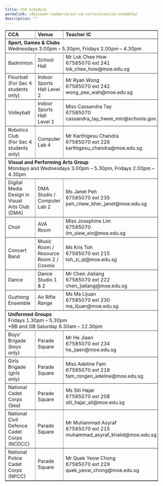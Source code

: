 ```yaml
---
title: CCA Schedule
permalink: /discover-canberra/our-co-curriculum/cca-schedule/
description: ""
---
```


<table border="1" width="95%">
<tbody>
<tr>
<td><strong>CCA</strong></td>
<td><strong>Venue</strong></td>
<td><strong>Teacher IC</strong></td>
</tr>
<tr>
<td colspan="3"><strong>Sport, Games &amp; Clubs</strong><br />Wednesdays 3.00pm &ndash; 5.30pm, Fridays 2.00pm &ndash; 4.30pm</td>
</tr>
<tr>
<td>Badminton</td>
<td>School Hall</td>
<td>Mr Lok Chee How<br />67585070 ext 241<br />lok_chee_how@moe.edu.sg</td>
</tr>
<tr>
<td>Floorball<br />(For Sec 4 students only)</td>
<td>Indoor Sports Hall Level 2</td>
<td>Mr Ryan Wong<br />67585070 ext 242<br />wong_pee_wah@moe.edu.sg</td>
</tr>
<tr>
<td>Volleyball</td>
<td>Indoor Sports Hall<br />Level 1</td>
<td>Miss Cassandra Tay<br />67585070&nbsp;<br />cassandra_tay_hwee_min@schools.gov.sg&nbsp;</td>
</tr>
<tr>
<td>Robotics Club<br />(For Sec 4 students only)</td>
<td>Computer Lab 4</td>
<td>Mr Karthigesu Chandra<br />67585070 ext 226<br />karthigesu_chandra@moe.edu.sg</td>
</tr>
<tr>
<td colspan="3"><strong>Visual and Performing Arts Group</strong><br />Mondays and Wednesdays 3.00pm &ndash; 5.30pm, Fridays 2.00pm &ndash; 4.30pm</td>
</tr>
<tr>
<td>Digital Media Design in Visual Arts Club (DMA)</td>
<td>DMA Studio / Computer Lab 2</td>
<td>Ms Janet Peh<br />67585070 ext 235<br />peh_chew_kher_janet@moe.edu.sg</td>
</tr>
<tr>
<td>Choir</td>
<td>AVA Room</td>
<td>Miss Josephine Lim<br />67585070<br />lim_siew_ein@moe.edu.sg</td>
</tr>
<tr>
<td>Concert Band</td>
<td>Music Room / Resource Room 2 / Cosmix</td>
<td>Ms Kris Toh<br />67585070 ext 215<br />toh_zi_qi@moe.edu.sg</td>
</tr>
<tr>
<td>Dance</td>
<td>Dance Studio 1 &amp; 2</td>
<td>Mr Chen Jialiang<br />67585070 ext 222<br />chen_jialiang@moe.edu.sg</td>
</tr>
<tr>
<td>Guzheng Ensemble</td>
<td>Air Rifle Range</td>
<td>Ms Ma Lijuan<br />67585070 ext 230<br />ma_lijuan@moe.edu.sg</td>
</tr>
<tr>
<td colspan="3"><strong>Uniformed Groups</strong><br />Fridays 1.30pm &ndash; 5.30pm<br />*BB and GB Saturday 8.30am &ndash; 12.30pm</td>
</tr>
<tr>
<td>Boys' Brigade<br />(boys only)</td>
<td>Parade Square</td>
<td>Mr He Jiaen<br />67585070 ext 234<br />he_jiaen@moe.edu.sg</td>
</tr>
<tr>
<td>Girls Brigade<br />(girls only)</td>
<td>Parade Square</td>
<td>Miss Adeline Fam<br />67585070 ext 218<br />fam_rongen_adeline@moe.edu.sg</td>
</tr>
<tr>
<td>National Cadet Corps (Sea)</td>
<td>Parade Square</td>
<td>Ms Siti Hajar<br />67585070 ext 208<br />siti_hajar_ali@moe.edu.sg</td>
</tr>
<tr>
<td>National Civil Defence Cadet Corps<br />(NCDCC)</td>
<td>Parade Square</td>
<td>Mr Muhammad Asyraf<br />67585070 ext 215<br />muhammad_asyraf_khalid@moe.edu.sg</td>
</tr>
<tr>
<td>National Police Cadet Corps<br />(NPCC)</td>
<td>Parade Square</td>
<td>Mr Quek Yeow Chong<br />67585070 ext 229<br />quek_yeow_chong@moe.edu.sg</td>
</tr>
</tbody>
</table>
